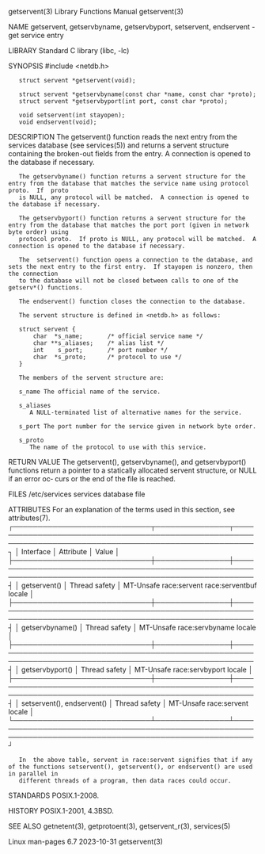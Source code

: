 getservent(3)							   Library Functions Manual							 getservent(3)

NAME
       getservent, getservbyname, getservbyport, setservent, endservent - get service entry

LIBRARY
       Standard C library (libc, -lc)

SYNOPSIS
       #include <netdb.h>

       struct servent *getservent(void);

       struct servent *getservbyname(const char *name, const char *proto);
       struct servent *getservbyport(int port, const char *proto);

       void setservent(int stayopen);
       void endservent(void);

DESCRIPTION
       The  getservent()  function reads the next entry from the services database (see services(5)) and returns a servent structure containing the broken-out
       fields from the entry.  A connection is opened to the database if necessary.

       The getservbyname() function returns a servent structure for the entry from the database that matches the service name using protocol proto.  If	 proto
       is NULL, any protocol will be matched.  A connection is opened to the database if necessary.

       The getservbyport() function returns a servent structure for the entry from the database that matches the port port (given in network byte order) using
       protocol proto.	If proto is NULL, any protocol will be matched.	 A connection is opened to the database if necessary.

       The  setservent() function opens a connection to the database, and sets the next entry to the first entry.  If stayopen is nonzero, then the connection
       to the database will not be closed between calls to one of the getserv*() functions.

       The endservent() function closes the connection to the database.

       The servent structure is defined in <netdb.h> as follows:

	   struct servent {
	       char  *s_name;	    /* official service name */
	       char **s_aliases;    /* alias list */
	       int    s_port;	    /* port number */
	       char  *s_proto;	    /* protocol to use */
	   }

       The members of the servent structure are:

       s_name The official name of the service.

       s_aliases
	      A NULL-terminated list of alternative names for the service.

       s_port The port number for the service given in network byte order.

       s_proto
	      The name of the protocol to use with this service.

RETURN VALUE
       The getservent(), getservbyname(), and getservbyport() functions return a pointer to a statically allocated servent structure, or NULL if an error  oc‐
       curs or the end of the file is reached.

FILES
       /etc/services
	      services database file

ATTRIBUTES
       For an explanation of the terms used in this section, see attributes(7).
       ┌────────────────────────────┬───────────────┬────────────────────────────────────────────────────────────────────────────────────────────────────────┐
       │ Interface		    │ Attribute	    │ Value												     │
       ├────────────────────────────┼───────────────┼────────────────────────────────────────────────────────────────────────────────────────────────────────┤
       │ getservent()		    │ Thread safety │ MT-Unsafe race:servent race:serventbuf locale							     │
       ├────────────────────────────┼───────────────┼────────────────────────────────────────────────────────────────────────────────────────────────────────┤
       │ getservbyname()	    │ Thread safety │ MT-Unsafe race:servbyname locale									     │
       ├────────────────────────────┼───────────────┼────────────────────────────────────────────────────────────────────────────────────────────────────────┤
       │ getservbyport()	    │ Thread safety │ MT-Unsafe race:servbyport locale									     │
       ├────────────────────────────┼───────────────┼────────────────────────────────────────────────────────────────────────────────────────────────────────┤
       │ setservent(), endservent() │ Thread safety │ MT-Unsafe race:servent locale									     │
       └────────────────────────────┴───────────────┴────────────────────────────────────────────────────────────────────────────────────────────────────────┘

       In  the above table, servent in race:servent signifies that if any of the functions setservent(), getservent(), or endservent() are used in parallel in
       different threads of a program, then data races could occur.

STANDARDS
       POSIX.1-2008.

HISTORY
       POSIX.1-2001, 4.3BSD.

SEE ALSO
       getnetent(3), getprotoent(3), getservent_r(3), services(5)

Linux man-pages 6.7							  2023-10-31								 getservent(3)
